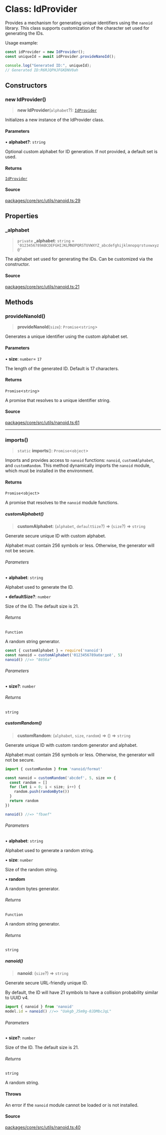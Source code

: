 # Class: IdProvider

Provides a mechanism for generating unique identifiers using the `nanoid` library.
This class supports customization of the character set used for generating the IDs.

Usage example:
```typescript
const idProvider = new IdProvider();
const uniqueId = await idProvider.provideNanoId();

console.log("Generated ID:", uniqueId);
// Generated ID:R6RJQPHJFGKDNV0ah
```

## Constructors

### new IdProvider()

> **new IdProvider**(`alphabet`?): [`IdProvider`](IdProvider.md)

Initializes a new instance of the IdProvider class.

#### Parameters

• **alphabet?**: `string`

Optional custom alphabet for ID generation. If not provided, a default set is used.

#### Returns

[`IdProvider`](IdProvider.md)

#### Source

[packages/core/src/utils/nanoid.ts:29](https://github.com/VictorS67/encre/blob/42c3bddca4be2d23ad959c1c99381eefbf43789c/packages/core/src/utils/nanoid.ts#L29)

## Properties

### \_alphabet

> `private` **\_alphabet**: `string` = `'0123456789ABCDEFGHIJKLMNOPQRSTUVWXYZ_abcdefghijklmnopqrstuvwxyz@'`

The alphabet set used for generating the IDs. Can be customized via the constructor.

#### Source

[packages/core/src/utils/nanoid.ts:21](https://github.com/VictorS67/encre/blob/42c3bddca4be2d23ad959c1c99381eefbf43789c/packages/core/src/utils/nanoid.ts#L21)

## Methods

### provideNanoId()

> **provideNanoId**(`size`): `Promise`\<`string`\>

Generates a unique identifier using the custom alphabet set.

#### Parameters

• **size**: `number`= `17`

The length of the generated ID. Default is 17 characters.

#### Returns

`Promise`\<`string`\>

A promise that resolves to a unique identifier string.

#### Source

[packages/core/src/utils/nanoid.ts:61](https://github.com/VictorS67/encre/blob/42c3bddca4be2d23ad959c1c99381eefbf43789c/packages/core/src/utils/nanoid.ts#L61)

***

### imports()

> `static` **imports**(): `Promise`\<`object`\>

Imports and provides access to `nanoid` functions: `nanoid`, `customAlphabet`, and `customRandom`.
This method dynamically imports the `nanoid` module, which must be installed in the environment.

#### Returns

`Promise`\<`object`\>

A promise that resolves to the `nanoid` module functions.

##### customAlphabet()

> **customAlphabet**: (`alphabet`, `defaultSize`?) => (`size`?) => `string`

Generate secure unique ID with custom alphabet.

Alphabet must contain 256 symbols or less. Otherwise, the generator
will not be secure.

###### Parameters

• **alphabet**: `string`

Alphabet used to generate the ID.

• **defaultSize?**: `number`

Size of the ID. The default size is 21.

###### Returns

`Function`

A random string generator.

```js
const { customAlphabet } = require('nanoid')
const nanoid = customAlphabet('0123456789абвгдеё', 5)
nanoid() //=> "8ё56а"
```

###### Parameters

• **size?**: `number`

###### Returns

`string`

##### customRandom()

> **customRandom**: (`alphabet`, `size`, `random`) => () => `string`

Generate unique ID with custom random generator and alphabet.

Alphabet must contain 256 symbols or less. Otherwise, the generator
will not be secure.

```js
import { customRandom } from 'nanoid/format'

const nanoid = customRandom('abcdef', 5, size => {
  const random = []
  for (let i = 0; i < size; i++) {
    random.push(randomByte())
  }
  return random
})

nanoid() //=> "fbaef"
```

###### Parameters

• **alphabet**: `string`

Alphabet used to generate a random string.

• **size**: `number`

Size of the random string.

• **random**

A random bytes generator.

###### Returns

`Function`

A random string generator.

###### Returns

`string`

##### nanoid()

> **nanoid**: (`size`?) => `string`

Generate secure URL-friendly unique ID.

By default, the ID will have 21 symbols to have a collision probability
similar to UUID v4.

```js
import { nanoid } from 'nanoid'
model.id = nanoid() //=> "Uakgb_J5m9g-0JDMbcJqL"
```

###### Parameters

• **size?**: `number`

Size of the ID. The default size is 21.

###### Returns

`string`

A random string.

#### Throws

An error if the `nanoid` module cannot be loaded or is not installed.

#### Source

[packages/core/src/utils/nanoid.ts:40](https://github.com/VictorS67/encre/blob/42c3bddca4be2d23ad959c1c99381eefbf43789c/packages/core/src/utils/nanoid.ts#L40)
